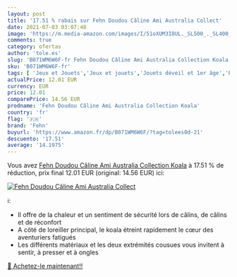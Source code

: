 ```yaml
---
layout: post
title: '17.51 % rabais sur Fehn Doudou Câline Ami Australia Collect'
date: 2021-07-03 03:07:48
image: 'https://m.media-amazon.com/images/I/51oXUM3I8UL._SL500_._SL400_.jpg'
comments: true
category: ofertas
author: 'tole.es'
slug: 'B071WM6W6F-fr Fehn Doudou Câline Ami Australia Collection Koala'
sku: 'B071WM6W6F-fr'
tags: [ 'Jeux et Jouets','Jeux et jouets','Jouets déveil et 1er âge','Peluches','fehn', ]
actualPrice: 12.01 EUR
currency: EUR
price: 12.01
comparePrice: 14.56 EUR
prodname: 'Fehn Doudou Câline Ami Australia Collection Koala'
country: 'fr'
flag: '🇫🇷'
brand: 'Fehn'
buyurl: 'https://www.amazon.fr/dp/B071WM6W6F/?tag=tolees0d-21'
descuento: '17.51'
average: '14.1975'
---
```


Vous avez [Fehn Doudou Câline Ami Australia Collection Koala](https://www.amazon.fr/dp/B071WM6W6F/?tag=tolees0d-21)  à  17.51 % de réduction, prix final  12.01 EUR (original: 14.56 EUR) ici:

[![Fehn Doudou Câline Ami Australia Collect](https://m.media-amazon.com/images/I/51oXUM3I8UL._SL500_._SL400_.jpg)](https://www.amazon.fr/dp/B071WM6W6F/?tag=tolees0d-21)

ℹ️:

- Il offre de la chaleur et un sentiment de sécurité lors de câlins, de câlins et de réconfort
- A côté de loreiller principal, le koala étreint rapidement le cœur des aventuriers fatigués
- Les différents matériaux et les deux extrémités cousues vous invitent à sentir, à presser et à ongles

[🛒 Achetez-le maintenant!!](https://www.amazon.fr/dp/B071WM6W6F/?tag=tolees0d-21)

